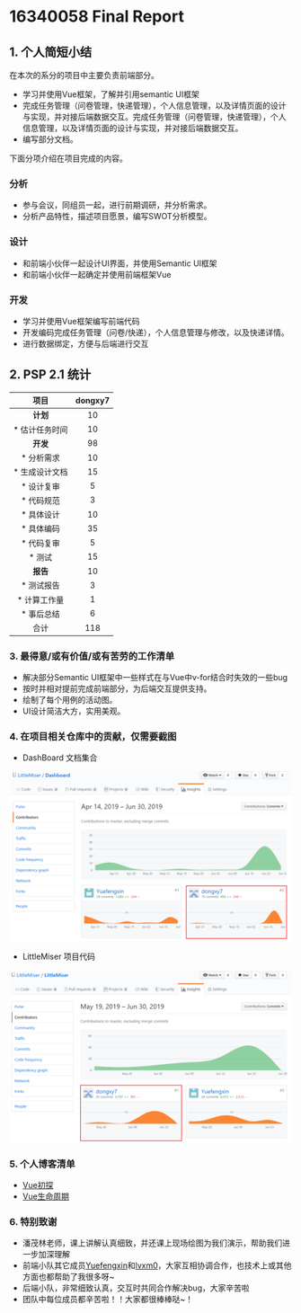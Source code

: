 ﻿# 16340058 Final Report
## 1. 个人简短小结
在本次的系分的项目中主要负责前端部分。
- 学习并使用Vue框架，了解并引用semantic UI框架
- 完成任务管理（问卷管理，快递管理），个人信息管理，以及详情页面的设计与实现，并对接后端数据交互。完成任务管理（问卷管理，快递管理），个人信息管理，以及详情页面的设计与实现，并对接后端数据交互。
- 编写部分文档。

下面分项介绍在项目完成的内容。

### 分析
- 参与会议，同组员一起，进行前期调研，并分析需求。
- 分析产品特性，描述项目愿景，编写SWOT分析模型。

### 设计
- 和前端小伙伴一起设计UI界面，并使用Semantic UI框架
- 和前端小伙伴一起确定并使用前端框架Vue

### 开发
- 学习并使用Vue框架编写前端代码
- 开发编码完成任务管理（问卷/快递），个人信息管理与修改，以及快递详情。
- 进行数据绑定，方便与后端进行交互

## 2. PSP 2.1 统计
|**项目** | dongxy7  |
|:------:|:----:|
|**计划**|10  |
| * 估计任务时间| 10 |
|**开发**|98 |
| * 分析需求| 10 |
| * 生成设计文档| 15 |
| * 设计复审| 5 |
| * 代码规范| 3 |
| * 具体设计| 10 |
| * 具体编码| 35 |
| * 代码复审| 5 |
| * 测试| 15 |
|**报告**| 10  |
| * 测试报告| 3 |
| * 计算工作量| 1 |
| * 事后总结| 6 |
|合计| 118 |


### 3. 最得意/或有价值/或有苦劳的工作清单
- 解决部分Semantic UI框架中一些样式在与Vue中v-for结合时失效的一些bug
- 按时并相对提前完成前端部分，为后端交互提供支持。
- 绘制了每个用例的活动图。
- UI设计简洁大方，实用美观。

### 4. 在项目相关仓库中的贡献，仅需要截图
- DashBoard 文档集合
  
![文档贡献](../../images/58-1.png)


- LittleMiser 项目代码  
 
![代码贡献](../../images/58-2.png)

### 5. 个人博客清单
- [Vue初探](https://blog.csdn.net/weixin_43825621/article/details/93912112)
- [Vue生命周期](https://blog.csdn.net/weixin_43825621/article/details/94344074)



### 6. 特别致谢
- 潘茂林老师，课上讲解认真细致，并还课上现场绘图为我们演示，帮助我们进一步加深理解
- 前端小队其它成员[Yuefengxin](https://github.com/Yuefengxin)和[lvxm0](https://github.com/lvxm0)，大家互相协调合作，也技术上或其他方面也都帮助了我很多呀~
- 后端小队，非常细致认真，交互时共同合作解决bug，大家辛苦啦
- 团队中每位成员都辛苦啦！！大家都很棒棒哒~！
















